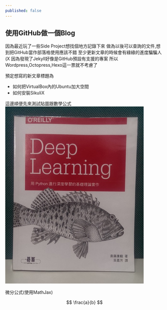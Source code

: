 ```yaml
---
published: false
---
```

## 使用GitHub做一個Blog
因為最近玩了一些Side Project想找個地方記錄下來
做為以後可以查詢的文件,想到把GitHub當作部落格使用應該不錯
至少更新文章的時候會有綠綠的進度騙騙人(X
因為發現了Jekyll好像是GitHub預設有支援的專案
所以Wordpress,Octopress,Hexo這一票就不考慮了

預定想寫的新文章標題為
- 如何把VirtualBox內的Ubuntu加大空間
- 如何安裝SikuliX

這邊順便先來測試貼圖跟數學公式
![Deep Learning O'Reilly](/images/oreilly_deep_learning.jpg)

微分公式(使用MathJax)


$$ \frac{a}{b} $$
